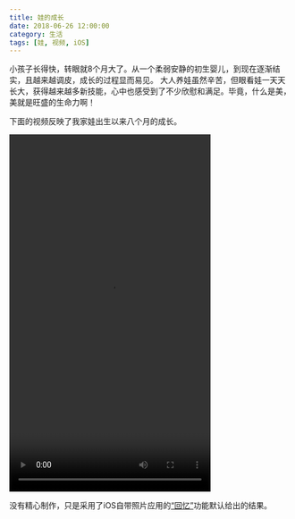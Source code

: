 ```yaml
---
title: 娃的成长
date: 2018-06-26 12:00:00
category: 生活
tags: [娃, 视频, iOS]
---
```


小孩子长得快，转眼就8个月大了。从一个柔弱安静的初生婴儿，到现在逐渐结实，且越来越调皮，成长的过程显而易见。
大人养娃虽然辛苦，但眼看娃一天天长大，获得越来越多新技能，心中也感受到了不少欣慰和满足。毕竟，什么是美，美就是旺盛的生命力啊！

<!--more-->

下面的视频反映了我家娃出生以来八个月的成长。

<video width="360" height="640" src="http://shengbin-static.stor.sinaapp.com/baby-grow.mp4" 
type="video/mp4" preload="auto" controls="controls">
Your browser does not support the video tag.
</video>

没有精心制作，只是采用了iOS自带照片应用的[“回忆”](https://support.apple.com/zh-cn/HT207023)功能默认给出的结果。